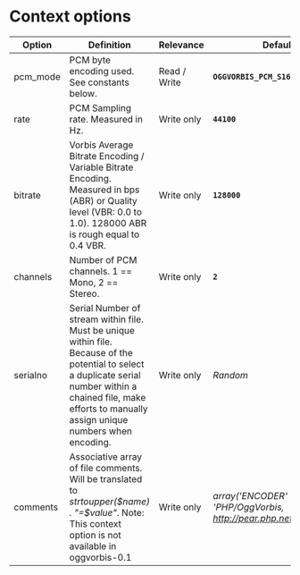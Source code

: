 Context options
===============

| Option    | Definition                                                                                                                                                                                                         | Relevance    | Default                                                               |
|-----------|--------------------------------------------------------------------------------------------------------------------------------------------------------------------------------------------------------------------|--------------|-----------------------------------------------------------------------|
| pcm\_mode | PCM byte encoding used. See constants below.                                                                                                                                                                       | Read / Write | **`OGGVORBIS_PCM_S16_LE`**                                            |
| rate      | PCM Sampling rate. Measured in Hz.                                                                                                                                                                                 | Write only   | **`44100`**                                                           |
| bitrate   | Vorbis Average Bitrate Encoding / Variable Bitrate Encoding. Measured in bps (ABR) or Quality level (VBR: 0.0 to 1.0). 128000 ABR is rough equal to 0.4 VBR.                                                       | Write only   | **`128000`**                                                          |
| channels  | Number of PCM channels. 1 == Mono, 2 == Stereo.                                                                                                                                                                    | Write only   | **`2`**                                                               |
| serialno  | Serial Number of stream within file. Must be unique within file. Because of the potential to select a duplicate serial number within a chained file, make efforts to manually assign unique numbers when encoding. | Write only   | *Random*                                                              |
| comments  | Associative array of file comments. Will be translated to *strtoupper($name) . "=$value"*. Note: This context option is not available in oggvorbis-0.1                                                             | Write only   | *array('ENCODER' =\> 'PHP/OggVorbis, http://pear.php.net/oggvorbis')* |
